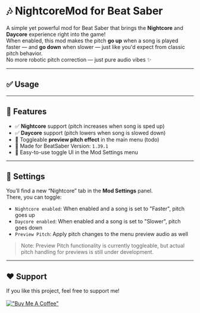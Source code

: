 ﻿# 🎶 NightcoreMod for Beat Saber

A simple yet powerful mod for Beat Saber that brings the **Nightcore** and **Daycore** experience right into the game!  
When enabled, this mod makes the pitch **go up** when a song is played faster — and **go down** when slower — just like you'd expect from classic pitch behavior.  
No more robotic pitch correction — just pure audio vibes ✨

---

## ✅ Usage



---

## 🚀 Features

- ✅ **Nightcore** support (pitch increases when song is sped up)
- ✅ **Daycore** support (pitch lowers when song is slowed down)
- 🚧 Toggleable **preview pitch effect** in the main menu (todo)
- 🧪 Made for BeatSaber Version: `1.39.1`
- 🔧 Easy-to-use toggle UI in the Mod Settings menu

---

## 🧩 Settings

You’ll find a new “Nightcore” tab in the **Mod Settings** panel.  
There, you can toggle:

- `Nightcore enabled`: When enabled and a song is set to "Faster", pitch goes up
- `Daycore enabled`: When enabled and a song is set to "Slower", pitch goes down
- `Preview Pitch`: Apply pitch changes to the menu preview audio as well

> Note: Preview Pitch functionality is currently toggleable, but actual pitch handling for previews is still under development.

---
## ❤️ Support

If you like this project, feel free to support me!<br><br>
[!["Buy Me A Coffee"](https://www.buymeacoffee.com/assets/img/custom_images/orange_img.png)](https://www.buymeacoffee.com/manuthebyte)